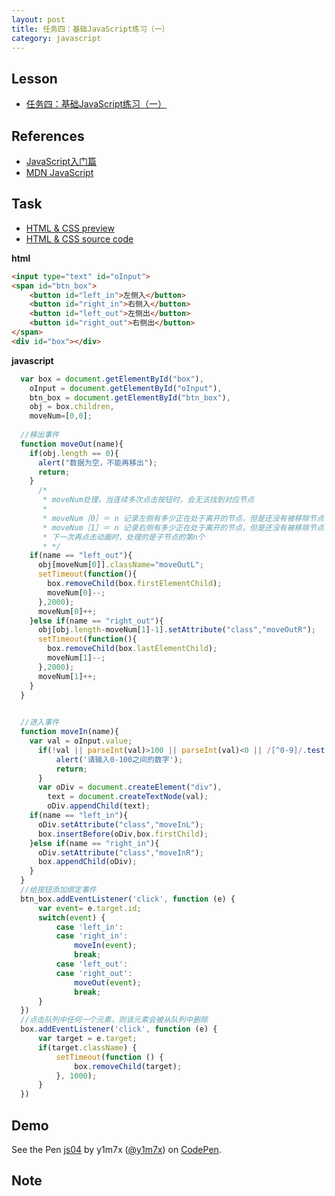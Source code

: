 ```yaml
---
layout: post
title: 任务四：基础JavaScript练习（一）
category: javascript
---
```


## Lesson

* [任务四：基础JavaScript练习（一）](http://ife.baidu.com/course/detail/id/103)

## References

* [JavaScript入门篇](http://www.imooc.com/view/36)
* [MDN JavaScript](https://developer.mozilla.org/zh-CN/docs/Web/JavaScript)

## Task

* [HTML & CSS preview](http://iymx.coding.me/ife/javascript/task04.html)
* [HTML & CSS source code](https://github.com/yangmaoxin/ife/blob/master/codes/javascript/task04.html)

**html**
```html
<input type="text" id="oInput">
<span id="btn_box">
    <button id="left_in">左侧入</button>
    <button id="right_in">右侧入</button>
    <button id="left_out">左侧出</button>
    <button id="right_out">右侧出</button>
</span>
<div id="box"></div>
```

**javascript**
```javascript
  var box = document.getElementById("box"),
    oInput = document.getElementById("oInput"),
    btn_box = document.getElementById("btn_box"),
    obj = box.children,
    moveNum=[0,0];
    
  //移出事件  
  function moveOut(name){
    if(obj.length == 0){
      alert("数据为空，不能再移出");
      return;
    }
      /*
       * moveNum处理，当连续多次点击按钮时，会无法找到对应节点
       *
       * moveNum［0］＝ n 记录左侧有多少正在处于离开的节点，但是还没有被移除节点
       * moveNum［1］＝ n 记录右侧有多少正在处于离开的节点，但是还没有被移除节点
       * 下一次再点击动画时，处理的是子节点的第n个
       * */   
    if(name == "left_out"){
      obj[moveNum[0]].className="moveOutL";   
      setTimeout(function(){
        box.removeChild(box.firstElementChild);
        moveNum[0]--;
      },2000);
      moveNum[0]++;
    }else if(name == "right_out"){
      obj[obj.length-moveNum[1]-1].setAttribute("class","moveOutR");
      setTimeout(function(){
        box.removeChild(box.lastElementChild);
        moveNum[1]--;
      },2000);
      moveNum[1]++;
    }
  }   
    

  //进入事件  
  function moveIn(name){
    var val = oInput.value;
      if(!val || parseInt(val)>100 || parseInt(val)<0 || /[^0-9]/.test(val)) {
          alert('请输入0-100之间的数字');
          return;
      }
      var oDiv = document.createElement("div"),
        text = document.createTextNode(val);
        oDiv.appendChild(text);
    if(name == "left_in"){
      oDiv.setAttribute("class","moveInL");
      box.insertBefore(oDiv,box.firstChild);
    }else if(name == "right_in"){
      oDiv.setAttribute("class","moveInR");
      box.appendChild(oDiv);
    }
  }
  //给按钮添加绑定事件
  btn_box.addEventListener('click', function (e) {
      var event= e.target.id;
      switch(event) {
          case 'left_in':
          case 'right_in':
              moveIn(event);
              break;
          case 'left_out':
          case 'right_out':
              moveOut(event);
              break;
      }
  })
  //点击队列中任何一个元素，则该元素会被从队列中删除
  box.addEventListener('click', function (e) {
      var target = e.target;
      if(target.className) {
          setTimeout(function () {
              box.removeChild(target);
          }, 1000);
      }
  })
```

## Demo

<p data-height="265" data-theme-id="dark" data-slug-hash="XMqeKr" data-default-tab="result" data-user="y1m7x" data-embed-version="2" data-pen-title="js04" class="codepen">See the Pen <a href="http://codepen.io/y1m7x/pen/XMqeKr/">js04</a> by y1m7x (<a href="http://codepen.io/y1m7x">@y1m7x</a>) on <a href="http://codepen.io">CodePen</a>.</p>
<script async src="https://production-assets.codepen.io/assets/embed/ei.js"></script>

## Note

